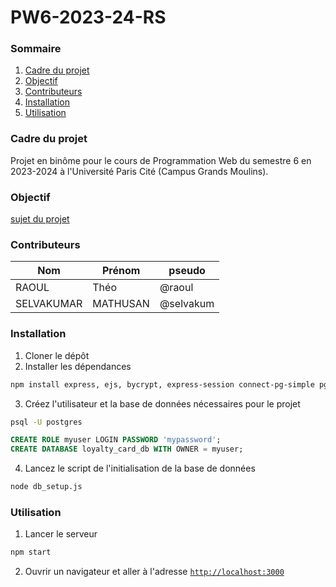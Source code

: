 # PW6-2023-24-RS

### Sommaire

1. [Cadre du projet](#cadre-du-projet)
2. [Objectif](#objectif)
3. [Contributeurs](#contributeurs)
4. [Installation](#installation)
5. [Utilisation](#utilisation)

### Cadre du projet

Projet en binôme pour le cours de Programmation Web du semestre 6 en 2023-2024 à l'Université Paris Cité (Campus Grands Moulins).

### Objectif

[sujet du projet](sujet.pdf)

### Contributeurs

| Nom        | Prénom   | pseudo    |
| ---------- | -------- | --------- |
| RAOUL      | Théo     | @raoul    |
| SELVAKUMAR | MATHUSAN | @selvakum |

### Installation

1. Cloner le dépôt
2. Installer les dépendances

```bash
npm install express, ejs, bycrypt, express-session connect-pg-simple pg dotenv http-status-codes
```

3. Créez l'utilisateur et la base de données nécessaires pour le projet

```bash
psql -U postgres
```

```sql
CREATE ROLE myuser LOGIN PASSWORD 'mypassword';
CREATE DATABASE loyalty_card_db WITH OWNER = myuser;
```

4. Lancez le script de l'initialisation de la base de données

```bash
node db_setup.js
```

### Utilisation

1. Lancer le serveur

```bash
npm start
```

2. Ouvrir un navigateur et aller à l'adresse [`http://localhost:3000`](http://localhost:3000)
